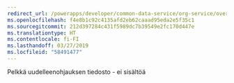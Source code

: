 ```yaml
---
redirect_url: /powerapps/developer/common-data-service/org-service/overview
ms.openlocfilehash: f4e8b1c92c4135afd2eb62caaad95eda2e5f35c1
ms.sourcegitcommit: 212d397284c431f5989dc7b39549e2fc170d447e
ms.translationtype: HT
ms.contentlocale: fi-FI
ms.lasthandoff: 03/27/2019
ms.locfileid: "58491477"
---
```

Pelkkä uudelleenohjauksen tiedosto - ei sisältöä